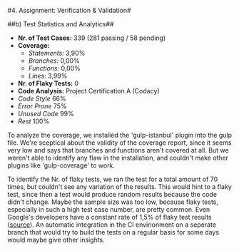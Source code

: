 #4. Assignment: Verification & Validation#

##b) Test Statistics and Analytics##

- **Nr. of Test Cases:**
339 (281 passing / 58 pending)
- **Coverage:**
  - *Statements:* 3,90%
  - *Branches:* 0,00%
  - *Functions:* 0,00%
  - *Lines:* 3,99%
- **Nr. of Flaky Tests:** 0
- **Code Analysis:** Project Certification A (Codacy)
 - *Code Style* 66%
 - *Error Prone* 75%
 - *Unused Code* 99%
 - *Rest* 100%


To analyze the coverage, we installed the 'gulp-istanbul' plugin into the gulp file. We're sceptical about the validity of the coverage report, since it seems very low and says that branches and functions aren't covered at all. But we weren't able to identify any flaw in the installation, and couldn't make other plugins like 'gulp-coverage' to work.

To identify the Nr. of flaky tests, we ran the test for a total amount of 70 times, but couldn't see any variation of the results. This would hint to a flaky test, since then a test would produce random results because the code didn't change.
Maybe the sample size was too low, because flaky tests, especially in such a high test case number, are pretty common. Even Google's developers have a constant rate of 1,5% of flaky test results ([source](https://www.google.com)). An automatic integration in the CI envirionment on a seperate branch that would try to build the tests on a regular basis for some days would maybe give other insights.
